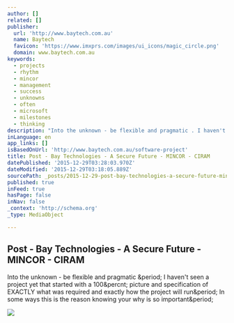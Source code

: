 ```yaml
---
author: []
related: []
publisher:
  url: 'http://www.baytech.com.au'
  name: Baytech
  favicon: 'https://www.imxprs.com/images/ui_icons/magic_circle.png'
  domain: www.baytech.com.au
keywords:
  - projects
  - rhythm
  - mincor
  - management
  - success
  - unknowns
  - often
  - microsoft
  - milestones
  - thinking
description: "Into the unknown - be flexible and pragmatic . I haven't seen a project yet that started with a 100% picture and specification of EXACTLY what was required and exactly how the project will run. In some ways this is the reason knowing your why is so important."
inLanguage: en
app_links: []
isBasedOnUrl: 'http://www.baytech.com.au/software-project'
title: Post - Bay Technologies - A Secure Future - MINCOR - CIRAM
datePublished: '2015-12-29T03:28:03.970Z'
dateModified: '2015-12-29T03:18:05.889Z'
sourcePath: _posts/2015-12-29-post-bay-technologies-a-secure-future-mincor-ciram.md
published: true
inFeed: true
hasPage: false
inNav: false
_context: 'http://schema.org'
_type: MediaObject

---
```

<article style=""><h1>Post - Bay Technologies - A Secure Future - MINCOR - CIRAM</h1><p>Into the unknown - be flexible and pragmatic &amp;period; I haven't seen a project yet that started with a 100&amp;percnt; picture and specification of EXACTLY what was required and exactly how the project will run&amp;period; In some ways this is the reason knowing your why is so important&amp;period;</p><img src="https://lh3.googleusercontent.com/whioq_z1neXcmeqAfBRb7c1Yov8wtt91oNPGFqPiW-WrnisDlE-w6AIlBBgjqGPMGfTn4I2EbBbB8czupw=s1600" /></article>